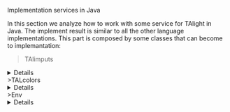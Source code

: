 Implementation services in Java

In this section we analyze how to work with some service for TAlight in Java. 
The implement result is similar to all the other language implementations.
This part is composed by some classes that can become to implemantation:
>TAlimputs
<details>
</details>
>TALcolors
<details>
</details>
>Env
<details>
</details>